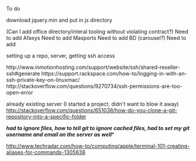 To do




download jquery.min and put in js directory

(Can I add office directory/interal tooling without violating contract?)
Need to add Afaxys
Need to add Masports
Need to add BD (carousel?)
Need to add


setting up a repo, server, getting ssh access

<garbage windows instructions>
http://www.inmotionhosting.com/support/website/ssh/shared-reseller-ssh#generate

<how to save the encrypted key>
https://support.rackspace.com/how-to/logging-in-with-an-ssh-private-key-on-linuxmac/
http://stackoverflow.com/questions/9270734/ssh-permissions-are-too-open-error

already existing server (I started a project, didn't want to blow it away)
http://stackoverflow.com/questions/651038/how-do-you-clone-a-git-repository-into-a-specific-folder

***had to ignore files, how to tell git to ignore cached files, had to set my git username and email on the server as well****





http://www.techradar.com/how-to/computing/apple/terminal-101-creating-aliases-for-commands-1305638

